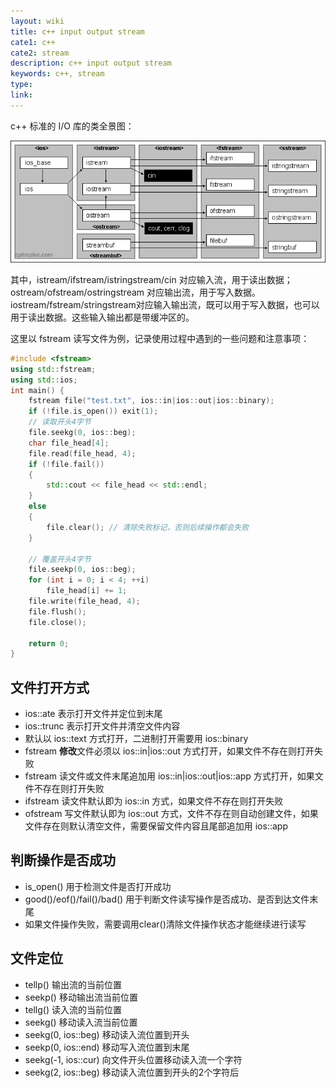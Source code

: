 ```yaml
---
layout: wiki
title: c++ input output stream
cate1: c++
cate2: stream
description: c++ input output stream
keywords: c++, stream
type:
link:
---
```


c++ 标准的 I/O 库的类全景图：

![iostream](/images/wiki/iostream.gif)

其中，istream/ifstream/istringstream/cin 对应输入流，用于读出数据；ostream/ofstream/ostringstream 对应输出流，用于写入数据。iostream/fstream/stringstream对应输入输出流，既可以用于写入数据，也可以用于读出数据。这些输入输出都是带缓冲区的。

这里以 fstream 读写文件为例，记录使用过程中遇到的一些问题和注意事项：

```c++
#include <fstream>
using std::fstream;
using std::ios;
int main() {
    fstream file("test.txt", ios::in|ios::out|ios::binary);
    if (!file.is_open()) exit(1);
    // 读取开头4字节
    file.seekg(0, ios::beg);
    char file_head[4];
    file.read(file_head, 4);
    if (!file.fail())
    {
        std::cout << file_head << std::endl;
    }
    else
    {
        file.clear(); // 清除失败标记，否则后续操作都会失败
    }
    
    // 覆盖开头4字节
    file.seekp(0, ios::beg);
    for (int i = 0; i < 4; ++i)
        file_head[i] += 1;
    file.write(file_head, 4);
    file.flush();
    file.close();
    
    return 0;
}
```

## 文件打开方式

- ios::ate 表示打开文件并定位到末尾
- ios::trunc 表示打开文件并清空文件内容
- 默认以 ios::text 方式打开，二进制打开需要用 ios::binary
- fstream **修改**文件必须以 ios::in|ios::out 方式打开，如果文件不存在则打开失败
- fstream 读文件或文件末尾追加用 ios::in|ios::out|ios::app 方式打开，如果文件不存在则打开失败
- ifstream 读文件默认即为 ios::in 方式，如果文件不存在则打开失败
- ofstream 写文件默认即为 ios::out 方式，文件不存在则自动创建文件，如果文件存在则默认清空文件，需要保留文件内容且尾部追加用 ios::app

## 判断操作是否成功

- is_open() 用于检测文件是否打开成功
- good()/eof()/fail()/bad() 用于判断文件读写操作是否成功、是否到达文件末尾
- 如果文件操作失败，需要调用clear()清除文件操作状态才能继续进行读写

## 文件定位

- tellp() 输出流的当前位置
- seekp() 移动输出流当前位置
- tellg() 读入流的当前位置
- seekg() 移动读入流当前位置
- seekg(0, ios::beg) 移动读入流位置到开头
- seekp(0, ios::end) 移动写入流位置到末尾
- seekg(-1, ios::cur) 向文件开头位置移动读入流一个字符
- seekg(2, ios::beg) 移动读入流位置到开头的2个字符后